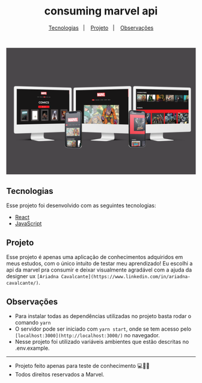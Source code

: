 <h1 align="center">
consuming marvel api
</h1>
<p align="center">
<a href="#-tecnologias">Tecnologias</a>   |   
<a href="#-projeto">Projeto</a>   |   
<a href="#-observações">Observações</a>
</p>

<br>

<p align="center">
<img alt="consuming-marvel-api" title="consuming-marvel-api" src=".github/mockup.png" />
</p>

## Tecnologias

Esse projeto foi desenvolvido com as seguintes tecnologias:

- [React](https://reactjs.org/)
- [JavaScript](https://developer.mozilla.org/pt-BR/docs/Web/JavaScript)

## Projeto

Esse projeto é apenas uma aplicação de conhecimentos adquiridos em meus estudos, com o único intuito de testar meu aprendizado! Eu escolhi a api da marvel pra consumir e deixar visualmente agradável com a ajuda da designer ux `[Ariadna Cavalcante](https://www.linkedin.com/in/ariadna-cavalcante/)`.

## Observações

- Para instalar todas as dependências utilizadas no projeto basta rodar o comando `yarn`
- O servidor pode ser iniciado com `yarn start`, onde se tem acesso pelo `[localhost:3000](http://localhost:3000/)` no navegador.
- Nesse projeto foi utilizado variáveis ambientes que estão descritas no .env.example.

---

- Projeto feito apenas para teste de conhecimento 💻💖🚀
- Todos direitos reservados a Marvel.
